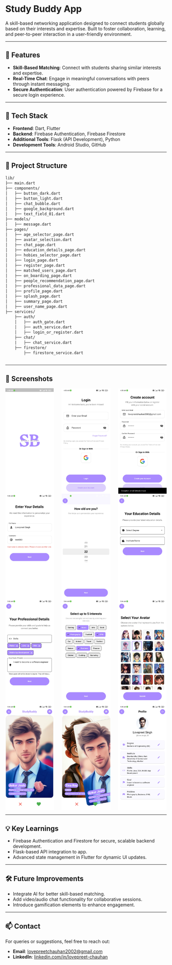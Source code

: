 # **Study Buddy App**  
A skill-based networking application designed to connect students globally based on their interests and expertise. Built to foster collaboration, learning, and peer-to-peer interaction in a user-friendly environment.

---

## 🚀 **Features**
- **Skill-Based Matching**: Connect with students sharing similar interests and expertise.  
- **Real-Time Chat**: Engage in meaningful conversations with peers through instant messaging.  
- **Secure Authentication**: User authentication powered by Firebase for a secure login experience.  

---

## 🔧 **Tech Stack**
- **Frontend**: Dart, Flutter  
- **Backend**: Firebase Authentication, Firebase Firestore  
- **Additional Tools**: Flask (API Development), Python  
- **Development Tools**: Android Studio, GitHub  

---

## 📂 **Project Structure**
```plaintext
lib/
├── main.dart
├── components/
│   ├── button_dark.dart
│   ├── button_light.dart
│   ├── chat_bubble.dart
│   ├── google_background.dart
│   ├── text_field_01.dart
├── models/
│   ├── message.dart
├── pages/
│   ├── age_selector_page.dart
│   ├── avatar_selection.dart
│   ├── chat_page.dart
│   ├── education_details_page.dart
│   ├── hobies_selector_page.dart
│   ├── login_page.dart
│   ├── register_page.dart
│   ├── matched_users_page.dart
│   ├── on_boarding_page.dart
│   ├── people_recommendation_page.dart
│   ├── professional_data_page.dart
│   ├── profile_page.dart
│   ├── splash_page.dart
│   ├── summary_page.dart
│   ├── user_name_page.dart
├── services/
    ├── auth/
    │   ├── auth_gate.dart
    │   ├── auth_service.dart
    │   ├── login_or_register.dart
    ├── chat/
    |   ├── chat_service.dart
    ├── firestore/
        ├── firestore_service.dart


```

---

## 📸 **Screenshots**

<div style="display: flex; flex-wrap: wrap; justify-content: space-between;">
  <img src="https://github.com/git-lovepreet/study-buddy/blob/main/q1.jpg?raw=true" width="30%" />
  <img src="https://github.com/git-lovepreet/study-buddy/blob/main/q2.jpg?raw=true" width="30%" />
  <img src="https://github.com/git-lovepreet/study-buddy/blob/main/q3.jpg?raw=true" width="30%" />

  <img src="https://github.com/git-lovepreet/study-buddy/blob/main/q4.jpg?raw=true" width="30%" />
  <img src="https://github.com/git-lovepreet/study-buddy/blob/main/q5.jpg?raw=true" width="30%" />
  <img src="https://github.com/git-lovepreet/study-buddy/blob/main/q6.jpg?raw=true" width="30%" />

  <img src="https://github.com/git-lovepreet/study-buddy/blob/main/q7.jpg?raw=true" width="30%" />
  <img src="https://github.com/git-lovepreet/study-buddy/blob/main/q8.jpg?raw=true" width="30%" />
  <img src="https://github.com/git-lovepreet/study-buddy/blob/main/q9.jpg?raw=true" width="30%" />

  <img src="https://github.com/git-lovepreet/study-buddy/blob/main/q10.jpg?raw=true" width="30%" />
  <img src="https://github.com/git-lovepreet/study-buddy/blob/main/q11.jpg?raw=true" width="30%" />
  <img src="https://github.com/git-lovepreet/study-buddy/blob/main/q12.jpg?raw=true" width="30%" />
</div>

---

## 💡 **Key Learnings**
- Firebase Authentication and Firestore for secure, scalable backend development.  
- Flask-based API integration to app.  
- Advanced state management in Flutter for dynamic UI updates.  

---

## 🛠️ **Future Improvements**
- Integrate AI for better skill-based matching.  
- Add video/audio chat functionality for collaborative sessions.  
- Introduce gamification elements to enhance engagement.  

---

## 📫 **Contact**
For queries or suggestions, feel free to reach out:  
- **Email**: [lovepreetchauhan2002@gmail.com](mailto:lovepreetchauhan2002@gmail.com)  
- **LinkedIn**: [linkedin.com/in/lovepreet-chauhan](https://linkedin.com/in/lovepreet-chauhan)  

